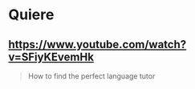 # Quiere

## https://www.youtube.com/watch?v=SFiyKEvemHk

> How to find the perfect language tutor 
